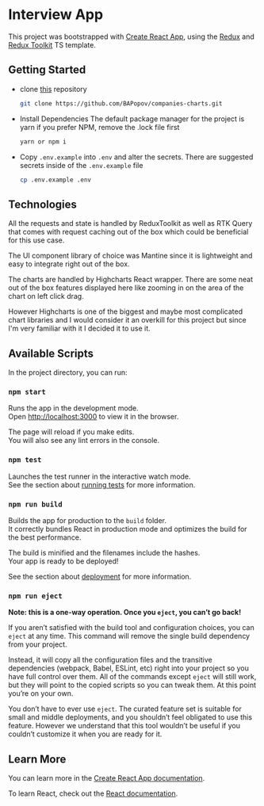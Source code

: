 # Interview App

This project was bootstrapped with [Create React App](https://github.com/facebook/create-react-app), using the [Redux](https://redux.js.org/) and [Redux Toolkit](https://redux-toolkit.js.org/) TS template.

## Getting Started

* clone [this](https://github.com/BAPopov/companies-charts.git) repository

    ```bash
    git clone https://github.com/BAPopov/companies-charts.git
    ```

* Install Dependencies
The default package manager for the project is yarn if you prefer NPM, remove the .lock file first

    ```bash
    yarn or npm i
    ```

* Copy `.env.example` into `.env` and alter the secrets. There are suggested secrets inside of the `.env.example` file

    ```bash
    cp .env.example .env
    ```

## Technologies

All the requests and state is handled by ReduxToolkit as well as RTK Query that comes with request caching out of the box which could be beneficial for this use case.

The UI component library of choice was Mantine since it is lightweight and easy to integrate right out of the box.

The charts are handled by Highcharts React wrapper. There are some neat out of the box features displayed here like zooming in on the area of the chart on left click drag. 

However Highcharts is one of the biggest and maybe most complicated chart libraries and I would consider it an overkill for this project
but since I'm very familiar with it I decided it to use it.

## Available Scripts

In the project directory, you can run:

### `npm start`

Runs the app in the development mode.\
Open [http://localhost:3000](http://localhost:3000) to view it in the browser.

The page will reload if you make edits.\
You will also see any lint errors in the console.

### `npm test`

Launches the test runner in the interactive watch mode.\
See the section about [running tests](https://facebook.github.io/create-react-app/docs/running-tests) for more information.

### `npm run build`

Builds the app for production to the `build` folder.\
It correctly bundles React in production mode and optimizes the build for the best performance.

The build is minified and the filenames include the hashes.\
Your app is ready to be deployed!

See the section about [deployment](https://facebook.github.io/create-react-app/docs/deployment) for more information.

### `npm run eject`

**Note: this is a one-way operation. Once you `eject`, you can’t go back!**

If you aren’t satisfied with the build tool and configuration choices, you can `eject` at any time. This command will remove the single build dependency from your project.

Instead, it will copy all the configuration files and the transitive dependencies (webpack, Babel, ESLint, etc) right into your project so you have full control over them. All of the commands except `eject` will still work, but they will point to the copied scripts so you can tweak them. At this point you’re on your own.

You don’t have to ever use `eject`. The curated feature set is suitable for small and middle deployments, and you shouldn’t feel obligated to use this feature. However we understand that this tool wouldn’t be useful if you couldn’t customize it when you are ready for it.

## Learn More

You can learn more in the [Create React App documentation](https://facebook.github.io/create-react-app/docs/getting-started).

To learn React, check out the [React documentation](https://reactjs.org/).
